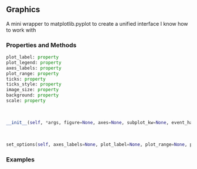 ## <a id="McUtils.Plots.Graphics.Graphics">Graphics</a>
A mini wrapper to matplotlib.pyplot to create a unified interface I know how to work with

### Properties and Methods
```python
plot_label: property
plot_legend: property
axes_labels: property
plot_range: property
ticks: property
ticks_style: property
image_size: property
background: property
scale: property
```
<a id="McUtils.Plots.Graphics.Graphics.__init__">&nbsp;</a>
```python
__init__(self, *args, figure=None, axes=None, subplot_kw=None, event_handlers=None, animate=None, axes_labels=None, plot_label=None, plot_range=None, plot_legend=None, ticks=None, scale=None, image_size=None, background='white', **kwargs): 
```

<a id="McUtils.Plots.Graphics.Graphics.set_options">&nbsp;</a>
```python
set_options(self, axes_labels=None, plot_label=None, plot_range=None, plot_legend=None, ticks=None, scale=None, ticks_style=None, image_size=None, background=None, **parent_opts): 
```

### Examples

